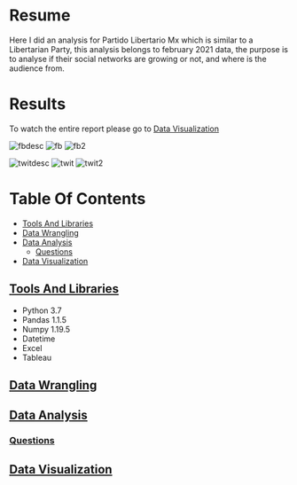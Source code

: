 # Resume
Here I did an analysis for Partido Libertario Mx which is similar to a Libertarian Party, this analysis belongs to february 2021 data, the purpose is to analyse if their social networks are growing or not, and where is the audience from.

# Results
To watch the entire report please go to [Data Visualization](#Data-Visualization)

![fbdesc](https://user-images.githubusercontent.com/58957744/116261033-dd715300-a73c-11eb-9c03-010214d786b3.png)
![fb](https://user-images.githubusercontent.com/58957744/116261041-dea28000-a73c-11eb-9be2-04b6e1198cd2.png)
![fb2](https://user-images.githubusercontent.com/58957744/116261029-dcd8bc80-a73c-11eb-8d8c-2f828f117d79.png)


![twitdesc](https://user-images.githubusercontent.com/58957744/116261039-dea28000-a73c-11eb-9778-89747f0ada1b.png)
![twit](https://user-images.githubusercontent.com/58957744/116261034-de09e980-a73c-11eb-9349-192960bd33c0.png)
![twit2](https://user-images.githubusercontent.com/58957744/116261037-de09e980-a73c-11eb-8f03-c6201888a6af.png)



# Table Of Contents
* [Tools And Libraries](#Tools-And-Libraries)
* [Data Wrangling](#Data-Wrangling)
* [Data Analysis](#Data-Analysis)
  * [Questions](#Quesitons)
* [Data Visualization](#Data-Visualization)

## [Tools And Libraries](#Table-Of-Contents)
  * Python 3.7
  * Pandas 1.1.5
  * Numpy 1.19.5
  * Datetime
  * Excel
  * Tableau

## [Data Wrangling](#Table-Of-Contents)
## [Data Analysis](#Table-Of-Contents)
### [Questions](#Table-Of-Contents)
## [Data Visualization](#Table-Of-Contents)
